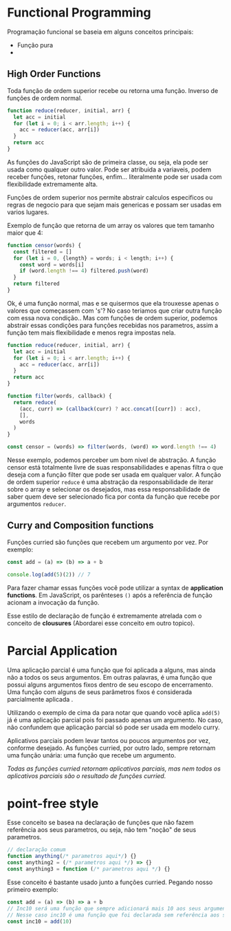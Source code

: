 # Functional Programming

Programação funcional se baseia em alguns conceitos principais:

- Função pura
-

## High Order Functions

Toda função de ordem superior recebe ou retorna uma função. Inverso de funções de ordem normal.

```js
function reduce(reducer, initial, arr) {
  let acc = initial
  for (let i = 0; i < arr.length; i++) {
    acc = reducer(acc, arr[i])
  }
  return acc
}
```

As funções do JavaScript são de primeira classe, ou seja, ela pode ser usada como qualquer outro valor. Pode ser atribuida a variaveis, podem receber funções, retonar funções, enfim... literalmente pode ser usada com flexibilidade extremamente alta.

Funções de ordem superior nos permite abstrair calculos especificos ou regras de negocio para que sejam mais genericas e possam ser usadas em varios lugares.

Exemplo de função que retorna de um array os valores que tem tamanho maior que 4:

```js
function censor(words) {
  const filtered = []
  for (let i = 0, {length} = words; i < length; i++) {
    const word = words[i]
    if (word.length !== 4) filtered.push(word)
  }
  return filtered
}
```

Ok, é uma função normal, mas e se quisermos que ela trouxesse apenas o valores que começassem com 's'? No caso teriamos que criar outra função com essa nova condição.. Mas com funções de ordem superior, podemos abstrair essas condições para funções recebidas nos parametros, assim a função tem mais flexibilidade e menos regra impostas nela.

```js
function reduce(reducer, initial, arr) {
  let acc = initial
  for (let i = 0; i < arr.length; i++) {
    acc = reducer(acc, arr[i])
  }
  return acc
}

function filter(words, callback) {
  return reduce(
    (acc, curr) => (callback(curr) ? acc.concat([curr]) : acc),
    [],
    words
  )
}

const censor = (words) => filter(words, (word) => word.length !== 4)
```

Nesse exemplo, podemos perceber um bom nivel de abstração. A função censor está totalmente livre de suas responsabilidades e apenas filtra o que deseja com a função filter que pode ser usada em qualquer valor. A função de ordem superior <code>reduce</code> é uma abstração da responsabilidade de iterar sobre o array e selecionar os desejados, mas essa responsabilidade de saber quem deve ser selecionado fica por conta da função que recebe por argumentos <code>reducer</code>.

## Curry and Composition functions

Funções curried são funções que recebem um argumento por vez. Por exemplo:

```js
const add = (a) => (b) => a + b

console.log(add(5)(2)) // 7
```

Para fazer chamar essas funções você pode utilizar a syntax de <strong>application functions</strong>. Em JavaScript, os parênteses <code>()</code> após a referência de função acionam a invocação da função.

Esse estilo de declaração de função é extremamente atrelada com o conceito de <strong>clousures</strong> (Abordarei esse conceito em outro topico).

# Parcial Application

Uma aplicação parcial é uma função que foi aplicada a alguns, mas ainda não a todos os seus argumentos. Em outras palavras, é uma função que possui alguns argumentos fixos dentro de seu escopo de encerramento. Uma função com alguns de seus parâmetros fixos é considerada parcialmente aplicada .

Utilizando o exemplo de cima da para notar que quando você aplica <code>add(5)</code> já é uma aplicação parcial pois foi passado apenas um argumento. No caso, não confundem que aplicação parcial só pode ser usada em modelo curry.

Aplicativos parciais podem levar tantos ou poucos argumentos por vez, conforme desejado. As funções curried, por outro lado, sempre retornam uma função unária: uma função que recebe um argumento.

<em>Todas as funções curried retornam aplicativos parciais, mas nem todos os aplicativos parciais são o resultado de funções curried.</em>

# point-free style

Esse conceito se basea na declaração de funções que não fazem referência aos seus parametros, ou seja, não tem "noção" de seus parametros.

```js
// declaração comum
function anything(/* parametros aqui*/) {}
const anything2 = (/* parametros aqui */) => {}
const anything3 = function (/* parametros aqui */) {}
```

Esse conceito é bastante usado junto a funções curried. Pegando nosso primeiro exemplo:

```js
const add = (a) => (b) => a + b
// Inc10 será uma função que sempre adicionará mais 10 aos seus argumentos.
// Nesse caso inc10 é uma função que foi declarada sem referência aos seus parametros.
const inc10 = add(10)
```
